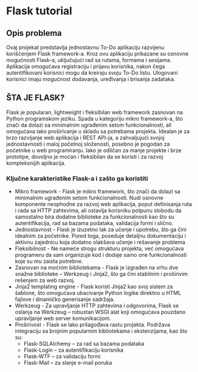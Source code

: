# Flask tutorial
## Opis problema
Ovaj projekat predstavlja jednostavnu To-Do aplikaciju razvijenu korišćenjem Flask framework-a. Kroz ovu aplikaciju prikazane su osnovne mogućnosti Flask-a, uključujući rad sa rutama, formama i sesijama. Aplikacija omogućava registraciju i prijavu korisnika, nakon čega autentifikovani korisnici mogu da kreiraju svoju To-Do listu. Ulogovani korisnici imaju mogućnost dodavanja, uređivanja i brisanja zadataka.

## ŠTA JE FLASK?
Flask je popularan, lightweight i fleksibilan web framework zasnovan na Python programskom jeziku. Spada u kategoriju mikro framework-a, što znači da dolazi sa minimalnim ugrađenim setom funkcionalnosti, ali omogućava lako proširivanje u skladu sa potrebama projekta. Idealan je za brzo razvijanje web aplikacija i REST API-ja, a zahvaljujući svojoj jednostavnosti i maloj početnoj složenosti, posebno je pogodan za početnike u web programiranju. Iako je odličan za manje projekte i brze prototipe, dovoljno je moćan i fleksibilan da se koristi i za razvoj kompleksnijih aplikacija.

### Ključne karakteristike Flask-a i zašto ga koristiti 
- Mikro framework - Flask je mikro framework, što znači da dolazi sa minimalnim ugrađenim setom funkcionalnosti. Nudi osnovne komponente neophodne za razvoj web aplikacija, poput definisanja ruta i rada sa HTTP zahtevima, ali ostavlja korisniku potpunu slobodu da samostalno bira dodatne biblioteke za funkcionalnosti kao što su autentifikacija, rad sa bazama podataka, validacija formi i slično.
- Jednostavnost - Flask je izuzetno lak za učenje i upotrebu, što ga čini idealnim za početnike. Pored toga, poseduje detaljnu dokumentaciju i aktivnu zajednicu koja dodatno olakšava učenje i rešavanje problema
- Fleksibilnost - Ne nameće strogu strukturu projekta, već omogućava programeru da sam organizuje kod i dodaje samo one funkcionalnosti koje su mu zaista potrebne.
- Zasnovan na moćnim bibliotekama - Flask je izgrađen na vrhu dve snažne biblioteke – Werkzeug i Jinja2, što ga čini stabilnim i proširivim rešenjem za web razvoj.
- Jinja2 templating engine - Flask koristi Jinja2 kao svoj sistem za šablone, što omogućava ubacivanje Python logike direktno u HTML fajlove i dinamičko generisanje sadržaja.
- Werkzeug - Za upravljanje HTTP zahtevima i odgovorima, Flask se oslanja na Werkzeug – robustan WSGI alat koji omogućava pouzdano upravljanje web server komunikacijom.
- Proširivost - Flask se lako prilagođava rastu projekta. Podržava integraciju sa brojnim popularnim bibliotekama i ekstenzijama, kao što su:
  - Flask-SQLAlchemy – za rad sa bazama podataka
  - Flask-Login – za autentifikaciju korisnika
  - Flask-WTF – za validaciju formi
  - Flask-Mail – za slanje e-mail poruka
  
